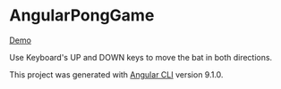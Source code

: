 # AngularPongGame

[Demo](https://sivajik.github.io/angular-pong-game/)

Use Keyboard's UP and DOWN keys to move the bat in both directions. 

This project was generated with [Angular CLI](https://github.com/angular/angular-cli) version 9.1.0.
